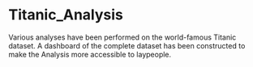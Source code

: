 # Titanic_Analysis
Various analyses have been performed on the world-famous Titanic dataset. 
A dashboard of the complete dataset has been constructed to make the Analysis more accessible to laypeople.
